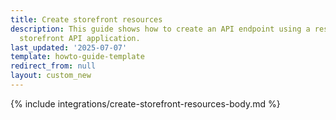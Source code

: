 ```yaml
---
title: Create storefront resources
description: This guide shows how to create an API endpoint using a resource for the
  storefront API application.
last_updated: '2025-07-07'
template: howto-guide-template
redirect_from: null
layout: custom_new
---
```


{% include integrations/create-storefront-resources-body.md %}
